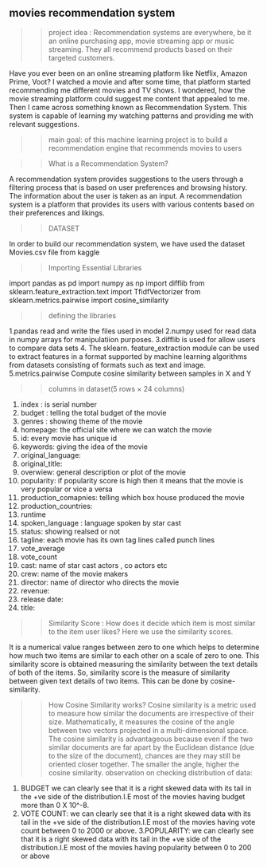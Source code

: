 ## movies recommendation system 


>>project idea : Recommendation systems are everywhere, be it an online purchasing app, movie streaming app or music streaming.
They all recommend products based on their targeted customers.

Have you ever been on an online streaming platform like Netflix, Amazon Prime, Voot? 
I watched a movie and after some time, that platform started recommending me different movies and TV shows.
I wondered, how the movie streaming platform could suggest me content that appealed to me. 
Then I came across something known as Recommendation System.
This system is capable of learning my watching patterns and providing me with relevant suggestions.

>>main goal: of this machine learning project is to build a recommendation engine that recommends movies to users


>>What is a Recommendation System?

A recommendation system provides suggestions to the users through a filtering process 
that is based on user preferences and browsing history.
The information about the user is taken as an input.
A recommendation system is a platform that provides 
its users with various contents based on their preferences and likings. 


>>DATASET

In order to build our recommendation system, 
we have used the dataset  Movies.csv file from kaggle  

>>Importing Essential Libraries

import pandas as pd
import numpy as np 
import difflib
from sklearn.feature_extraction.text import TfidfVectorizer
from sklearn.metrics.pairwise import cosine_similarity


>>defining the libraries 

1.pandas read and write the files used in model 
2.numpy used for read data in numpy arrays for manipulatiion purposes.
3.difflib is used for allow users to compare data sets
4. The sklearn. feature_extraction module can be used to extract features in a
format supported by machine learning algorithms from datasets consisting of formats such as text and image.
5.metrics.pairwise  Compute cosine similarity between samples in X and Y


>>columns in dataset(5 rows × 24 columns) 
1.  index : is serial number 
2.  budget : telling the total budget of the movie 
3.  genres : showing theme of the movie 
4.  homepage: the official site where we can watch the movie 
5.  id: every movie has unique id 
6.  keywords: giving the idea of the movie 
7.  original_language: 
8.  original_title:
9.  overwiew: general description or plot of the movie 
10. popularity: if popularity score is high then it means that the movie is very popular or vice a versa 
11. production_comapnies: telling which box house produced the movie 
12. production_countries:  
13. runtime	
14. spoken_language : language spoken by star cast 
15. status: showing realsed or not 	
16. tagline: each movie has its own tag lines called punch lines 
17. vote_average	
18. vote_count	
19. cast:  name of star cast actors , co actors etc	
20. crew: name of the movie makers 	
21. director: name of director who directs the movie 
22. revenue:
23. release date: 
24. title:


>>Similarity Score : How does it decide which item is most similar to the item user likes? Here we use the similarity scores.

It is a numerical value ranges between zero to one which helps to determine how much two items are similar to each other on a scale of zero to one. 
This similarity score is obtained measuring the similarity between the text details of both of the items. 
So, similarity score is the measure of similarity between given text details of two items. 
This can be done by cosine-similarity.

>>How Cosine Similarity works?
Cosine similarity is a metric used to measure how similar the documents are irrespective of their size.
Mathematically, it measures the cosine of the angle between two vectors projected in a multi-dimensional space.
The cosine similarity is advantageous because even if the two similar documents are far apart by the Euclidean distance (due to the size of the document), 
chances are they may still be oriented closer together. The smaller the angle, higher the cosine similarity.
>>observation 
>>on checking distribution of data: 
1. BUDGET 
we can clearly see that it is a right skewed data with its tail in the +ve side of the distribution.I.E most of the movies having budget more than 0 X 10^-8.
2. VOTE COUNT:
we can clearly see that it is a right skewed data with its tail in the +ve side of the distribution.I.E most of the movies having vote count between 0 to 2000 or above.
3.POPULARITY: 
we can clearly see that it is a right skewed data with its tail in the +ve side of the distribution.I.E most of the movies  having popularity between 0 to 200 or above 

	




